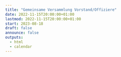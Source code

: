 ```yaml
---
title: "Gemeinsame Versammlung Vorstand/Offiziere"
date: 2022-11-15T20:00:00+01:00
lastmod: 2022-11-15T20:00:00+01:00
start: 2023-08-18
draft: false
announce: false
outputs:
  - html
  - calendar
---
```


